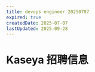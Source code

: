 ```yaml
---
title: devops engineer 20250707
expired: true
createdDate: 2025-07-07
lastUpdated: 2025-09-28
---
```

# Kaseya 招聘信息

<JobPostingTable job-posting-json-path="kaseya/data/devops-engineer-20250707" />